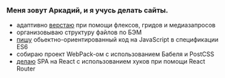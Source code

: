 ### Меня зовут Аркадий, и я учусь делать сайты.
- адаптивно [верстаю](https://github.com/konjvpaljto/russian-travel) при помощи флексов, гридов и медиазапросов
- организовываю структуру файлов по БЭМ
- [пишу](https://github.com/konjvpaljto/mesto) обьектно-ориентированный код на JavaScript в спецификации ES6
- собираю проект WebPack-ом с использованием Бабеля и PostCSS
- [делаю](https://github.com/konjvpaljto/react-mesto-auth) SPA на React с использованием хуков при помощи React Router 

<!--
**konjvpaljto/konjvpaljto** is a ✨ _special_ ✨ repository because its `README.md` (this file) appears on your GitHub profile.

Here are some ideas to get you started:

- 🔭 I’m currently working on ...
- 🌱 I’m currently learning ...
- 👯 I’m looking to collaborate on ...
- 🤔 I’m looking for help with ...
- 💬 Ask me about ...
- 📫 How to reach me: ...
- 😄 Pronouns: ...
- ⚡ Fun fact: ...
-->
